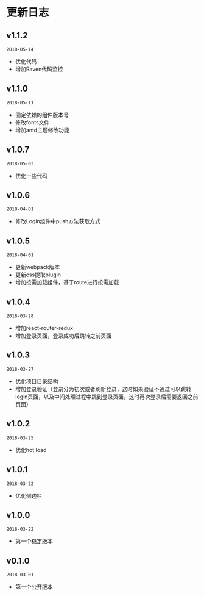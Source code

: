 # 更新日志

## v1.1.2

`2018-05-14`

- 优化代码
- 增加Raven代码监控


## v1.1.0

`2018-05-11`

- 固定依赖的组件版本号
- 修改fonts文件
- 增加antd主题修改功能


## v1.0.7

`2018-05-03`

- 优化一些代码


## v1.0.6

`2018-04-01`

- 修改Login组件中push方法获取方式


## v1.0.5

`2018-04-01`

- 更新webpack版本
- 更新css提取plugin
- 增加按需加载组件，基于route进行按需加载


## v1.0.4

`2018-03-28`

- 增加react-router-redux
- 增加登录页面，登录成功后跳转之前页面


## v1.0.3

`2018-03-27`

- 优化项目目录结构
- 增加登录验证（登录分为初次或者刷新登录，这时如果验证不通过可以跳转login页面，以及中间处理过程中跳到登录页面，这时再次登录后需要返回之前页面）


## v1.0.2

`2018-03-25`

- 优化hot load


## v1.0.1

`2018-03-22`

- 优化侧边栏


## v1.0.0

`2018-03-22`

- 第一个稳定版本


## v0.1.0

`2018-03-01`

- 第一个公开版本